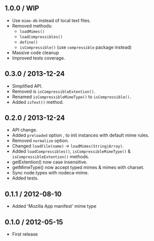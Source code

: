 1.0.0 / WIP
------------------

- Use `mime-db` instead of local text files.
- Removed methods:
  - `loadMimes()`
  - `loadCompressibles()`
  - `define()`
  - `isCompressible()` (use `compressible` package instead)
- Massive code cleanup
- Improved tests coverage.


0.3.0 / 2013-12-24
------------------

- Simplified API.
- Removed is `isCompressibleExtention()`.
- Renamed `isCompressibleMimeType()` to `isCompressible()`.
- Added `isText()` method.


0.2.0 / 2013-12-24
------------------

- API change.
- Added `preloaded` option , to init instances with default mime rules.
- Removed `normalize` option.
- Changed `loadFile(name)` -> `loadMimes(String|Array)`.
- Added `loadCompressibles()`, `isCompressibleMimeType()` &
  `isCompressibleExtention()` methods.
- getExtention() now case insensitive.
- getMimeType() now accept typed mimes & mimes with charset.
- Sync node.types with nodeca-mime.
- Added tests.


0.1.1 / 2012-08-10
------------------

- Added 'Mozilla App manifest' mime type


0.1.0 / 2012-05-15
------------------

- First release
